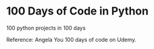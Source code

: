 # 100 Days of Code in Python

100 python projects in 100 days

Reference: Angela You 100 days of code on Udemy.